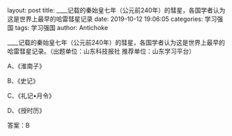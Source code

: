layout: post
title:  ____记载的秦始皇七年（公元前240年）的彗星，各国学者认为这是世界上最早的哈雷彗星记录
date:   2019-10-12 19:06:05
categories: 学习强国
tags: 学习强国
author: Antichoke

____记载的秦始皇七年（公元前240年）的彗星，各国学者认为这是世界上最早的哈雷彗星记录。（出题单位：山东科技报社  推荐单位：山东学习平台）

A、《淮南子》

B、《史记》

C、《礼记•月令》

D、《授时历》

答案：B

